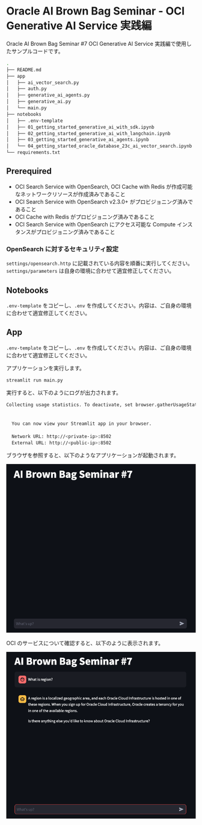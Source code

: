 # Oracle AI Brown Bag Seminar - OCI Generative AI Service 実践編

Oracle AI Brown Bag Seminar #7 OCI Generative AI Service 実践編で使用したサンプルコードです。

```sh
.
├── README.md
├── app
│   ├── ai_vector_search.py
│   ├── auth.py
│   ├── generative_ai_agents.py
│   ├── generative_ai.py
│   └── main.py
├── notebooks
│   ├── .env-template
│   ├── 01_getting_started_generative_ai_with_sdk.ipynb
│   ├── 02_getting_started_generative_ai_with_langchain.ipynb
│   ├── 03_getting_started_generative_ai_agents.ipynb
│   └── 04_getting_started_oracle_database_23c_ai_vector_search.ipynb
└── requirements.txt
```

## Prerequired

- OCI Search Service with OpenSearch, OCI Cache with Redis が作成可能なネットワークリソースが作成済みであること
- OCI Search Service with OpenSearch v2.3.0+ がプロビジョニング済みであること
- OCI Cache with Redis がプロビジョニング済みであること
- OCI Search Service with OpenSearch にアクセス可能な Compute インスタンスがプロビジョニング済みであること

### OpenSearch に対するセキュリティ設定

`settings/opensearch.http` に記載されている内容を順番に実行してください。`settings/parameters` は自身の環境に合わせて適宜修正してください。

## Notebooks

`.env-template` をコピーし、`.env` を作成してください。内容は、ご自身の環境に合わせて適宜修正してください。

## App

`.env-template` をコピーし、`.env` を作成してください。内容は、ご自身の環境に合わせて適宜修正してください。

アプリケーションを実行します。

```sh
streamlit run main.py
```

実行すると、以下のようにログが出力されます。

```sh
Collecting usage statistics. To deactivate, set browser.gatherUsageStats to False.


  You can now view your Streamlit app in your browser.

  Network URL: http://<private-ip>:8502
  External URL: http://<public-ip>:8502
```

ブラウザを参照すると、以下のようなアプリケーションが起動されます。

![application](./img/application.png)

OCI のサービスについて確認すると、以下のように表示されます。

![prompt-completion](./img/prompt-completion.png)

